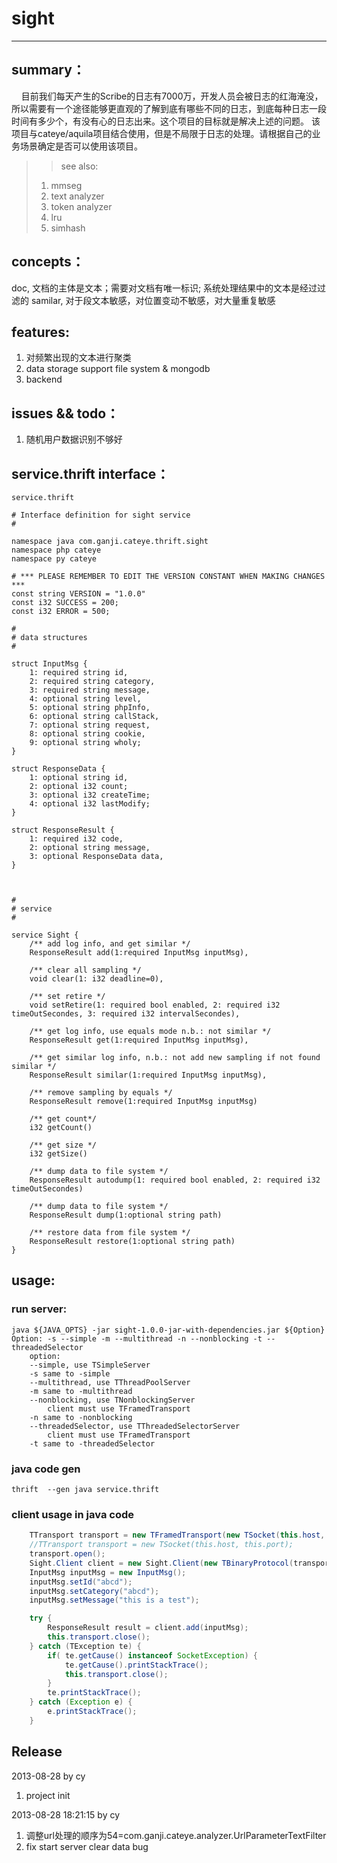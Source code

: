 sight
==========================
----------------
summary：
----------------
&nbsp;&nbsp;&nbsp;&nbsp;目前我们每天产生的Scribe的日志有7000万，开发人员会被日志的红海淹没，所以需要有一个途径能够更直观的了解到底有哪些不同的日志，到底每种日志一段时间有多少个，有没有心的日志出来。这个项目的目标就是解决上述的问题。
该项目与cateye/aquila项目结合使用，但是不局限于日志的处理。请根据自己的业务场景确定是否可以使用该项目。
    
>>see also:
>1. mmseg
>2. text analyzer 
>3. token analyzer 
>4. lru
>5. simhash


concepts：
----------------
doc, 文档的主体是文本；需要对文档有唯一标识; 系统处理结果中的文本是经过过滤的
samilar, 对于段文本敏感，对位置变动不敏感，对大量重复敏感
	
features:
----------------	
1. 对频繁出现的文本进行聚类
2. data storage support file system & mongodb 
3. backend

issues && todo：
----------------    
1. 随机用户数据识别不够好
 

service.thrift interface：
----------------
```thrift
service.thrift

# Interface definition for sight service
#

namespace java com.ganji.cateye.thrift.sight
namespace php cateye
namespace py cateye

# *** PLEASE REMEMBER TO EDIT THE VERSION CONSTANT WHEN MAKING CHANGES ***
const string VERSION = "1.0.0"
const i32 SUCCESS = 200;
const i32 ERROR = 500;

#
# data structures
#

struct InputMsg {
	1: required string id,
	2: required string category,
	3: required string message,
	4: optional string level, 
	5: optional string phpInfo,
	6: optional string callStack,
	7: optional string request,
	8: optional string cookie,
	9: optional string wholy;
}

struct ResponseData {
	1: optional string id,
	2: optional i32 count;
	3: optional i32 createTime;
	4: optional i32 lastModify;
}

struct ResponseResult {
	1: required i32 code,
	2: optional string message,
	3: optional ResponseData data,
}



#
# service
#

service Sight {
	/** add log info, and get similar */
	ResponseResult add(1:required InputMsg inputMsg),

	/** clear all sampling */
	void clear(1: i32 deadline=0),

	/** set retire */
	void setRetire(1: required bool enabled, 2: required i32 timeOutSecondes, 3: required i32 intervalSecondes),

	/** get log info, use equals mode n.b.: not similar */
	ResponseResult get(1:required InputMsg inputMsg),

	/** get similar log info, n.b.: not add new sampling if not found similar */
	ResponseResult similar(1:required InputMsg inputMsg),

	/** remove sampling by equals */
	ResponseResult remove(1:required InputMsg inputMsg)

	/** get count*/
	i32 getCount()
	
	/** get size */
	i32 getSize()	

	/** dump data to file system */
	ResponseResult autodump(1: required bool enabled, 2: required i32 timeOutSecondes)
	
	/** dump data to file system */
	ResponseResult dump(1:optional string path)
	
	/** restore data from file system */
	ResponseResult restore(1:optional string path)
}
```


usage:
----------------
        
### run server:
    java ${JAVA_OPTS} -jar sight-1.0.0-jar-with-dependencies.jar ${Option}
    Option: -s --simple -m --multithread -n --nonblocking -t --threadedSelector
        option: 
		--simple, use TSimpleServer
		-s same to -simple
		--multithread, use TThreadPoolServer
		-m same to -multithread
		--nonblocking, use TNonblockingServer
            client must use TFramedTransport
		-n same to -nonblocking
		--threadedSelector, use TThreadedSelectorServer
            client must use TFramedTransport
		-t same to -threadedSelector

### java code gen
    thrift  --gen java service.thrift
    
        
### client usage in java code
```java
    TTransport transport = new TFramedTransport(new TSocket(this.host, this.port));
	//TTransport transport = new TSocket(this.host, this.port);
	transport.open();
	Sight.Client client = new Sight.Client(new TBinaryProtocol(transport));
	InputMsg inputMsg = new InputMsg();
	inputMsg.setId("abcd");
	inputMsg.setCategory("abcd");
	inputMsg.setMessage("this is a test");

	try {
		ResponseResult result = client.add(inputMsg);			
		this.transport.close();
	} catch (TException te) {
		if( te.getCause() instanceof SocketException) {
			te.getCause().printStackTrace();
			this.transport.close();
		}
		te.printStackTrace();
	} catch (Exception e) {
		e.printStackTrace();
	}        
```

Release
----------------
2013-08-28 by cy
1. project init

2013-08-28 18:21:15 by cy
1. 调整url处理的顺序为54=com.ganji.cateye.analyzer.UrlParameterTextFilter 
2. fix start server clear data bug
